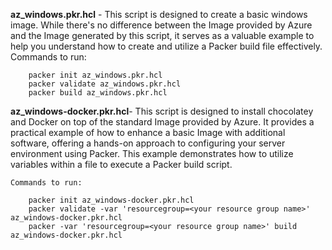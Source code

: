 **az_windows.pkr.hcl** - This script is designed to create a basic windows image. While there's no difference between the Image provided by Azure and the Image generated by this script, it serves as a valuable example to help you understand how to create and utilize a Packer build file effectively.
    Commands to run:
    
        packer init az_windows.pkr.hcl
        packer validate az_windows.pkr.hcl
        packer build az_windows.pkr.hcl
        
**az_windows-docker.pkr.hcl**- This script is designed to install chocolatey and Docker on top of the standard Image provided by Azure. It provides a practical example of how to enhance a basic Image with additional software, offering a hands-on approach to configuring your server environment using Packer. This example demonstrates how to utilize variables within a file to execute a Packer build script.

    Commands to run:
    
        packer init az_windows-docker.pkr.hcl
        packer validate -var 'resourcegroup=<your resource group name>' az_windows-docker.pkr.hcl
        packer -var 'resourcegroup=<your resource group name>' build az_windows-docker.pkr.hcl
        
